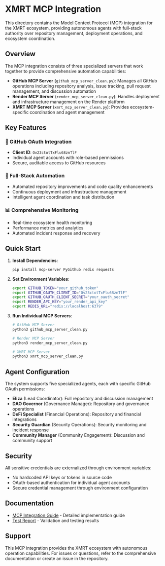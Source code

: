 # XMRT MCP Integration

This directory contains the Model Context Protocol (MCP) integration for the XMRT ecosystem, providing autonomous agents with full-stack authority over repository management, deployment operations, and ecosystem coordination.

## Overview

The MCP integration consists of three specialized servers that work together to provide comprehensive automation capabilities:

- **GitHub MCP Server** (`github_mcp_server_clean.py`): Manages all GitHub operations including repository analysis, issue tracking, pull request management, and discussion automation
- **Render MCP Server** (`render_mcp_server_clean.py`): Handles deployment and infrastructure management on the Render platform
- **XMRT MCP Server** (`xmrt_mcp_server_clean.py`): Provides ecosystem-specific coordination and agent management

## Key Features

### 🔐 GitHub OAuth Integration
- **Client ID**: `Ov23ctotTxFlu68znTlF`
- Individual agent accounts with role-based permissions
- Secure, auditable access to GitHub resources

### 🚀 Full-Stack Automation
- Automated repository improvements and code quality enhancements
- Continuous deployment and infrastructure management
- Intelligent agent coordination and task distribution

### 📊 Comprehensive Monitoring
- Real-time ecosystem health monitoring
- Performance metrics and analytics
- Automated incident response and recovery

## Quick Start

1. **Install Dependencies**:
   ```bash
   pip install mcp-server PyGithub redis requests
   ```

2. **Set Environment Variables**:
   ```bash
   export GITHUB_TOKEN="your_github_token"
   export GITHUB_OAUTH_CLIENT_ID="Ov23ctotTxFlu68znTlF"
   export GITHUB_OAUTH_CLIENT_SECRET="your_oauth_secret"
   export RENDER_API_KEY="your_render_api_key"
   export REDIS_URL="redis://localhost:6379"
   ```

3. **Run Individual MCP Servers**:
   ```bash
   # GitHub MCP Server
   python3 github_mcp_server_clean.py
   
   # Render MCP Server  
   python3 render_mcp_server_clean.py
   
   # XMRT MCP Server
   python3 xmrt_mcp_server_clean.py
   ```

## Agent Configuration

The system supports five specialized agents, each with specific GitHub OAuth permissions:

- **Eliza** (Lead Coordinator): Full repository and discussion management
- **DAO Governor** (Governance Manager): Repository and governance operations
- **DeFi Specialist** (Financial Operations): Repository and financial integrations
- **Security Guardian** (Security Operations): Security monitoring and incident response
- **Community Manager** (Community Engagement): Discussion and community support

## Security

All sensitive credentials are externalized through environment variables:
- No hardcoded API keys or tokens in source code
- OAuth-based authentication for individual agent accounts
- Secure credential management through environment configuration

## Documentation

- [MCP Integration Guide](mcp_integration_guide.md) - Detailed implementation guide
- [Test Report](mcp_test_report.md) - Validation and testing results

## Support

This MCP integration provides the XMRT ecosystem with autonomous operation capabilities. For issues or questions, refer to the comprehensive documentation or create an issue in the repository.
